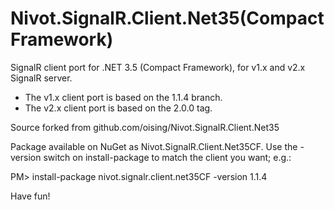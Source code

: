 Nivot.SignalR.Client.Net35(Compact Framework)
==========================

SignalR client port for .NET 3.5 (Compact Framework), for v1.x and v2.x SignalR server.

* The v1.x client port is based on the 1.1.4 branch.
* The v2.x client port is based on the 2.0.0 tag.

Source forked from github.com/oising/Nivot.SignalR.Client.Net35

Package available on NuGet as Nivot.SignalR.Client.Net35CF. Use the -version switch on
install-package to match the client you want; e.g.:

PM> install-package nivot.signalr.client.net35CF -version 1.1.4

Have fun!
